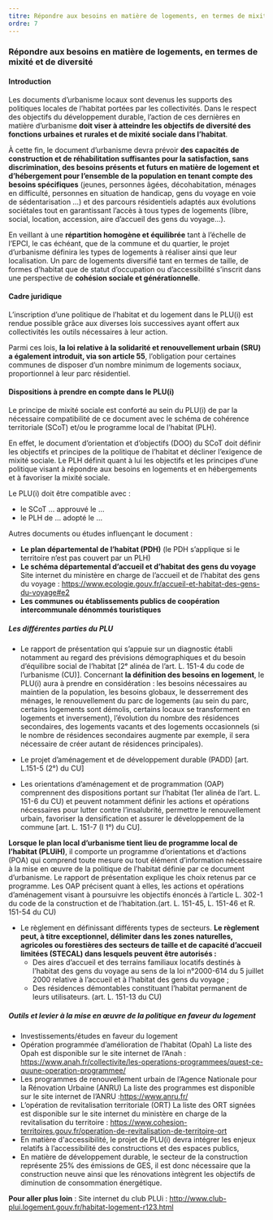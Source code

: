 ```yaml
---
titre: Répondre aux besoins en matière de logements, en termes de mixité et de diversité
ordre: 7
---
```

### Répondre aux besoins en matière de logements, en termes de mixité et de diversité

#### Introduction
Les documents d’urbanisme locaux sont devenus les supports des politiques locales de l’habitat portées par les collectivités. Dans le respect des objectifs du développement durable, l’action de ces dernières en matière d’urbanisme **doit viser à atteindre les objectifs de diversité des fonctions urbaines et rurales et de mixité sociale dans l’habitat**.

À cette fin, le document d’urbanisme devra prévoir **des capacités de construction et de réhabilitation suffisantes pour la satisfaction, sans discrimination, des besoins présents et futurs en matière de logement et d’hébergement pour l’ensemble de la population en tenant compte des besoins spécifiques** (jeunes, personnes âgées, décohabitation, ménages en difficulté, personnes en situation de handicap, gens du voyage en voie de sédentarisation …) et des parcours résidentiels adaptés aux évolutions sociétales tout en garantissant l’accès à tous types de logements (libre, social, location, accession, aire d’accueil des gens du voyage…).

En veillant à une **répartition homogène et équilibrée** tant à l’échelle de l’EPCI, le cas échéant, que de la commune et du quartier, le projet d’urbanisme définira les types de logements à réaliser ainsi que leur localisation.
Un parc de logements diversifié tant en termes de taille, de formes d’habitat que de statut d’occupation ou d’accessibilité s’inscrit dans une perspective de **cohésion sociale et générationnelle**.

#### Cadre juridique

L’inscription d’une politique de l’habitat et du logement dans le PLU(i) est rendue possible grâce aux diverses lois successives ayant offert aux collectivités les outils nécessaires à leur action.

Parmi ces lois, **la loi relative à la solidarité et renouvellement urbain (SRU) a également introduit, via son article 55**, l’obligation pour certaines communes de disposer d’un nombre minimum de logements sociaux, proportionnel à leur parc résidentiel.

#### Dispositions à prendre en compte dans le PLU(i)

Le principe de mixité sociale est conforté au sein du PLU(i) de par la nécessaire compatibilité de ce document avec le schéma de cohérence territoriale (SCoT) et/ou le programme local de l’habitat (PLH).

En effet, le document d’orientation et d’objectifs (DOO) du SCoT doit définir les objectifs et principes de la politique de l’habitat et décliner l’exigence de mixité sociale. Le PLH définit quant à lui les objectifs et les principes d’une politique visant à répondre aux besoins en logements et en hébergements et à favoriser la mixité sociale.

Le PLU(i) doit être compatible avec :
- le SCoT … approuvé le …	
- le PLH de … adopté le … 	

Autres documents ou études influençant le document :
- **Le plan départemental de l’habitat (PDH)** (le  PDH s’applique si le territoire n’est pas couvert par un PLH)
- **Le schéma départemental d’accueil et d’habitat des gens du voyage**
Site internet du ministère en charge de l’accueil et de l’habitat des gens du voyage :
https://www.ecologie.gouv.fr/accueil-et-habitat-des-gens-du-voyage#e2
- **Les communes ou établissements publics de coopération intercommunale dénommés touristiques**


##### Les différentes parties du PLU
- Le rapport de présentation qui s’appuie sur un diagnostic établi notamment au regard des prévisions démographiques et du besoin d’équilibre social de l’habitat [2ᵉ alinéa de l’art. L. 151-4 du code de l’urbanisme (CU)].
Concernant **la définition des besoins en logement**, le PLU(i) aura à prendre en considération : les besoins nécessaires au maintien de la population, les besoins globaux, le desserrement des ménages, le renouvellement du parc de logements (au sein du parc, certains logements sont démolis, certains locaux se transforment en logements et inversement), l’évolution du nombre des résidences secondaires, des logements vacants et des logements occasionnels (si le nombre de résidences secondaires augmente par exemple, il sera nécessaire de créer autant de résidences principales).
 	
- Le projet d’aménagement et de développement durable (PADD) [art. L.151-5 (2°) du CU]
- Les orientations d’aménagement et de programmation (OAP) comprennent des dispositions portant sur l’habitat (1er alinéa de l’art. L. 151-6 du CU) et peuvent notamment définir les actions et opérations nécessaires pour lutter contre l’insalubrité, permettre le renouvellement urbain, favoriser la densification et assurer le développement de la commune [art. L. 151-7 (I 1°) du CU].

**Lorsque le plan local d’urbanisme tient lieu de programme local de l’habitat (PLUiH)**, il comporte un programme d’orientations et d’actions (POA) qui comprend toute mesure ou tout élément d’information nécessaire à la mise en œuvre de la politique de l’habitat définie par ce document d’urbanisme. Le rapport de présentation explique les choix retenus par ce programme.
Les OAP précisent quant à elles, les actions et opérations d’aménagement visant à poursuivre les objectifs énoncés à l’article L. 302-1 du code de la construction et de l’habitation.(art. L. 151-45, L. 151-46 et R. 151-54 du CU)
- Le règlement en définissant différents types de secteurs.
**Le règlement peut, à titre exceptionnel, délimiter dans les zones naturelles, agricoles ou forestières des secteurs de taille et de capacité d’accueil limitées (STECAL) dans lesquels peuvent être autorisés :**
  - Des aires d’accueil et des terrains familiaux locatifs destinés à l’habitat des gens du voyage au sens de la loi n°2000-614 du 5 juillet 2000 relative à l’accueil et à l’habitat des gens du voyage ;
  - Des résidences démontables constituant l’habitat permanent de leurs utilisateurs.
(art. L. 151-13 du CU)

##### Outils et levier à la mise en œuvre de la politique en faveur du logement
- Investissements/études en faveur du logement
- Opération programmée d’amélioration de l’habitat (Opah)
La liste des Opah est disponible sur le site internet de l’Anah :
https://www.anah.fr/collectivite/les-operations-programmees/quest-ce-quune-operation-programmee/
- Les programmes de renouvellement urbain de l’Agence Nationale pour la Rénovation Urbaine (ANRU)
La liste des programmes est disponible sur le site internet de l’ANRU :https://www.anru.fr/
- L’opération de revitalisation territoriale (ORT)
La liste des ORT signées est disponible sur le site internet du ministère en charge de la revitalisation du territoire : https://www.cohesion-territoires.gouv.fr/operation-de-revitalisation-de-territoire-ort
- En matière d'accessibilité, le projet de PLU(i) devra intégrer les enjeux relatifs à l’accessibilité des constructions et des espaces publics,
- En matière de développement durable, le secteur de la construction représente 25% des émissions de GES, il est donc nécessaire que la construction neuve ainsi que les rénovations intègrent les objectifs de diminution de consommation énergétique.

**Pour aller plus loin** :
Site internet du club PLUi : http://www.club-plui.logement.gouv.fr/habitat-logement-r123.html

